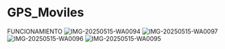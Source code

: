 # GPS_Moviles

FUNCIONAMIENTO
![IMG-20250515-WA0094](https://github.com/user-attachments/assets/e47c485d-e1c8-49b6-a4f6-ac80dab213a9)
![IMG-20250515-WA0097](https://github.com/user-attachments/assets/746b8c43-d7df-43aa-b364-dd177f6817c5)
![IMG-20250515-WA0096](https://github.com/user-attachments/assets/ed789a67-44d5-409c-ada5-c2a2c6c18e80)
![IMG-20250515-WA0095](https://github.com/user-attachments/assets/f0d50b0a-8fa8-4c95-877b-35110a9ed110)
